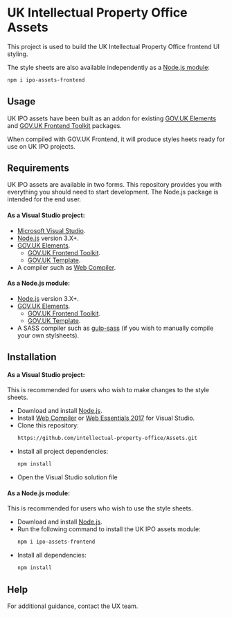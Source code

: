 # UK Intellectual Property Office Assets

This project is used to build the UK Intellectual Property Office frontend UI styling.

The style sheets are also available independently as a <a href="https://www.npmjs.com/package/ipo-assets-frontend">Node.js module</a>:

```sh
npm i ipo-assets-frontend
```

## Usage

UK IPO assets have been built as an addon for existing <a href="https://github.com/alphagov/govuk_elements">GOV.UK Elements</a> and <a href="https://github.com/alphagov/govuk_frontend_toolkit">GOV.UK Frontend Toolkit</a>  packages.

When compiled with GOV.UK Frontend, it will produce styles heets ready for use on UK IPO projects.

## Requirements

UK IPO assets are available in two forms. This repository provides you with everything you should need to start development. 
The Node.js package is intended for the end user.

#### As a Visual Studio project:
* <a href="https://www.visualstudio.com/">Microsoft Visual Studio</a>. 
* <a href="https://nodejs.org/en/">Node.js</a> version 3.X+.
* <a href="https://github.com/alphagov/govuk_elements">GOV.UK Elements</a>. 
  * <a href="https://github.com/alphagov/govuk_frontend_toolkit">GOV.UK Frontend Toolkit</a>.  
  * <a href="https://github.com/alphagov/govuk_template">GOV.UK Template</a>. 
* A compiler such as <a href="https://marketplace.visualstudio.com/items?itemName=MadsKristensen.WebCompiler">Web Compiler</a>.
 

#### As a Node.js module:
* <a href="https://nodejs.org/en/">Node.js</a> version 3.X+.
* <a href="https://github.com/alphagov/govuk_elements">GOV.UK Elements</a>. 
  * <a href="https://github.com/alphagov/govuk_frontend_toolkit">GOV.UK Frontend Toolkit</a>.  
  * <a href="https://github.com/alphagov/govuk_template">GOV.UK Template</a>. 
* A SASS compiler such as <a href="https://github.com/dlmanning/gulp-sass">gulp-sass</a> (if you wish to manually compile your own stylsheets). 

## Installation

#### As a Visual Studio project: 

This is recommended for users who wish to make changes to the style sheets.

* Download and install <a href="https://nodejs.org/en/">Node.js</a>.
* Install <a href="https://marketplace.visualstudio.com/items?itemName=MadsKristensen.WebCompiler">Web Compiler</a> or <a href="https://marketplace.visualstudio.com/items?itemName=MadsKristensen.WebExtensionPack2017">Web Essentials 2017</a> for Visual Studio.
* Clone this repository: 
    ```sh
    https://github.com/intellectual-property-office/Assets.git
    ``` 
* Install all project dependencies:
    ```sh
    npm install
    ``` 
* Open the Visual Studio solution file

#### As a Node.js module:

This is recommended for users who wish to use the style sheets. 

* Download and install <a href="https://nodejs.org/en/">Node.js</a>.
* Run the following command to install the UK IPO assets module: 
    ```sh
    npm i ipo-assets-frontend
    ```
* Install all dependencies:
    ```sh
    npm install
    ```

## Help

For additional guidance, contact the UX team.
